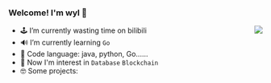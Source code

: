 ### Welcome! I'm wyl 👋

<a href="https://github.com/123wyl123">
  <img align="right" src="https://github-readme-stats.vercel.app/api?username=123wyl123&show_icons=true&icon_color=CE1D2D&text_color=718096&bg_color=ffffff&hide_title=true" />
</a>

- 🕹 I’m currently wasting time on bilibili
- 🔊 I’m currently learning `Go` 
- 🤣 Code language: java, python, Go......
- 🤔 Now I'm interest in `Database` `Blockchain`
- 🤓 Some projects: 
